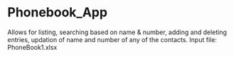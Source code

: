 # Phonebook_App
Allows for listing, searching based on name & number, adding and deleting entries, updation of name and number of any of the contacts.
Input file: PhoneBook1.xlsx
